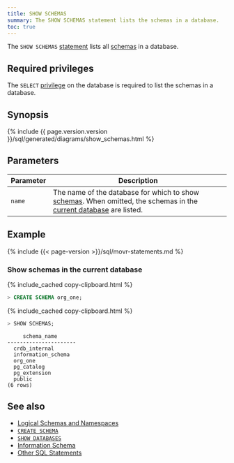 ```yaml
---
title: SHOW SCHEMAS
summary: The SHOW SCHEMAS statement lists the schemas in a database.
toc: true
---
```


The `SHOW SCHEMAS` [statement](sql-statements.html) lists all [schemas](sql-name-resolution.html#naming-hierarchy) in a database.

## Required privileges

The `SELECT` [privilege](authorization.html#assign-privileges) on the database is required to list the schemas in a database.

## Synopsis

<div>
{% include {{ page.version.version }}/sql/generated/diagrams/show_schemas.html %}
</div>

## Parameters

Parameter | Description
----------|------------
`name` | The name of the database for which to show [schemas](sql-name-resolution.html#naming-hierarchy). When omitted, the schemas in the [current database](sql-name-resolution.html#current-database) are listed.

## Example

{% include {{< page-version >}}/sql/movr-statements.md %}

### Show schemas in the current database

{% include_cached copy-clipboard.html %}
~~~ sql
> CREATE SCHEMA org_one;
~~~

{% include_cached copy-clipboard.html %}
~~~ sql
> SHOW SCHEMAS;
~~~

~~~
     schema_name
----------------------
  crdb_internal
  information_schema
  org_one
  pg_catalog
  pg_extension
  public
(6 rows)
~~~

## See also

- [Logical Schemas and Namespaces](sql-name-resolution.html)
- [`CREATE SCHEMA`](create-schema.html)
- [`SHOW DATABASES`](show-databases.html)
- [Information Schema](information-schema.html)
- [Other SQL Statements](sql-statements.html)
